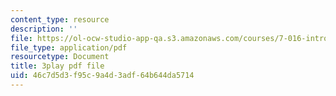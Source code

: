 ```yaml
---
content_type: resource
description: ''
file: https://ol-ocw-studio-app-qa.s3.amazonaws.com/courses/7-016-introductory-biology-fall-2018/46c7d5d3f95c9a4d3adf64b644da5714_CALYA11terw.pdf
file_type: application/pdf
resourcetype: Document
title: 3play pdf file
uid: 46c7d5d3-f95c-9a4d-3adf-64b644da5714
---
```

